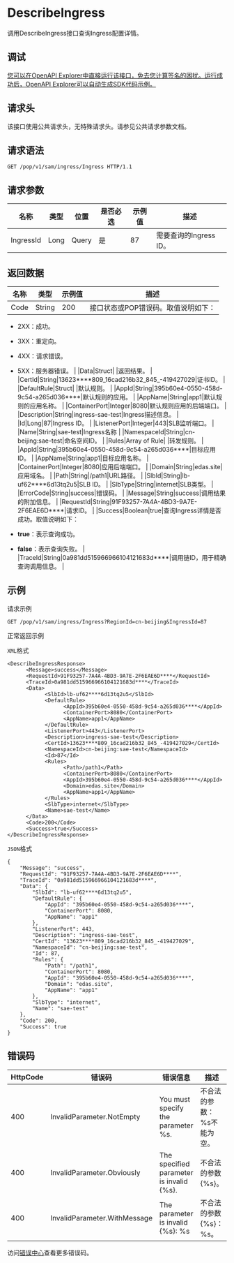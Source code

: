 # DescribeIngress

调用DescribeIngress接口查询Ingress配置详情。

## 调试

[您可以在OpenAPI Explorer中直接运行该接口，免去您计算签名的困扰。运行成功后，OpenAPI Explorer可以自动生成SDK代码示例。](https://api.aliyun.com/#product=sae&api=DescribeIngress&type=ROA&version=2019-05-06)

## 请求头

该接口使用公共请求头，无特殊请求头。请参见公共请求参数文档。

## 请求语法

```
GET /pop/v1/sam/ingress/Ingress HTTP/1.1
```

## 请求参数

|名称|类型|位置|是否必选|示例值|描述|
|--|--|--|----|---|--|
|IngressId|Long|Query|是|87|需要查询的Ingress ID。 |

## 返回数据

|名称|类型|示例值|描述|
|--|--|---|--|
|Code|String|200|接口状态或POP错误码。取值说明如下：

 -   2XX：成功。
-   3XX：重定向。
-   4XX：请求错误。
-   5XX：服务器错误。 |
|Data|Struct| |返回结果。 |
|CertId|String|13623\*\*\*\*809\_16cad216b32\_845\_-419427029|证书ID。 |
|DefaultRule|Struct| |默认规则。 |
|AppId|String|395b60e4-0550-458d-9c54-a265d036\*\*\*\*|默认规则的应用。 |
|AppName|String|app1|默认规则的应用名称。 |
|ContainerPort|Integer|8080|默认规则应用的后端端口。 |
|Description|String|ingress-sae-test|Ingress描述信息。 |
|Id|Long|87|Ingress ID。 |
|ListenerPort|Integer|443|SLB监听端口。 |
|Name|String|sae-test|Ingress名称 |
|NamespaceId|String|cn-beijing:sae-test|命名空间ID。 |
|Rules|Array of Rule| |转发规则。 |
|AppId|String|395b60e4-0550-458d-9c54-a265d036\*\*\*\*|目标应用ID。 |
|AppName|String|app1|目标应用名称。 |
|ContainerPort|Integer|8080|应用后端端口。 |
|Domain|String|edas.site|应用域名。 |
|Path|String|/path1|URL路径。 |
|SlbId|String|lb-uf62\*\*\*\*6d13tq2u5|SLB ID。 |
|SlbType|String|internet|SLB类型。 |
|ErrorCode|String|success|错误码。 |
|Message|String|success|调用结果的附加信息。 |
|RequestId|String|91F93257-7A4A-4BD3-9A7E-2F6EAE6D\*\*\*\*|请求ID。 |
|Success|Boolean|true|查询Ingress详情是否成功。取值说明如下：

 -   **true**：表示查询成功。
-   **false**：表示查询失败。 |
|TraceId|String|0a981dd515966966104121683d\*\*\*\*|调用链ID，用于精确查询调用信息。 |

## 示例

请求示例

```
GET /pop/v1/sam/ingress/Ingress?RegionId=cn-beijing&IngressId=87
```

正常返回示例

`XML`格式

```
<DescribeIngressResponse>
      <Message>success</Message>
      <RequestId>91F93257-7A4A-4BD3-9A7E-2F6EAE6D****</RequestId>
      <TraceId>0a981dd515966966104121683d****</TraceId>
      <Data>
            <SlbId>lb-uf62****6d13tq2u5</SlbId>
            <DefaultRule>
                  <AppId>395b60e4-0550-458d-9c54-a265d036****</AppId>
                  <ContainerPort>8080</ContainerPort>
                  <AppName>app1</AppName>
            </DefaultRule>
            <ListenerPort>443</ListenerPort>
            <Description>ingress-sae-test</Description>
            <CertId>13623****809_16cad216b32_845_-419427029</CertId>
            <NamespaceId>cn-beijing:sae-test</NamespaceId>
            <Id>87</Id>
            <Rules>
                  <Path>/path1</Path>
                  <ContainerPort>8080</ContainerPort>
                  <AppId>395b60e4-0550-458d-9c54-a265d036****</AppId>
                  <Domain>edas.site</Domain>
                  <AppName>app1</AppName>
            </Rules>
            <SlbType>internet</SlbType>
            <Name>sae-test</Name>
      </Data>
      <Code>200</Code>
      <Success>true</Success>
</DescribeIngressResponse>
```

`JSON`格式

```
{
    "Message": "success",
    "RequestId": "91F93257-7A4A-4BD3-9A7E-2F6EAE6D****",
    "TraceId": "0a981dd515966966104121683d****",
    "Data": {
        "SlbId": "lb-uf62****6d13tq2u5",
        "DefaultRule": {
            "AppId": "395b60e4-0550-458d-9c54-a265d036****",
            "ContainerPort": 8080,
            "AppName": "app1"
        },
        "ListenerPort": 443,
        "Description": "ingress-sae-test",
        "CertId": "13623****809_16cad216b32_845_-419427029",
        "NamespaceId": "cn-beijing:sae-test",
        "Id": 87,
        "Rules": {
            "Path": "/path1",
            "ContainerPort": 8080,
            "AppId": "395b60e4-0550-458d-9c54-a265d036****",
            "Domain": "edas.site",
            "AppName": "app1"
        },
        "SlbType": "internet",
        "Name": "sae-test"
    },
    "Code": 200,
    "Success": true
}
```

## 错误码

|HttpCode|错误码|错误信息|描述|
|--------|---|----|--|
|400|InvalidParameter.NotEmpty|You must specify the parameter %s.|不合法的参数：%s不能为空。|
|400|InvalidParameter.Obviously|The specified parameter is invalid \{%s\}.|不合法的参数\{%s\}。|
|400|InvalidParameter.WithMessage|The parameter is invalid \{%s\}: %s|不合法的参数\{%s\}：%s。|

访问[错误中心](https://error-center.aliyun.com/status/product/sae)查看更多错误码。

